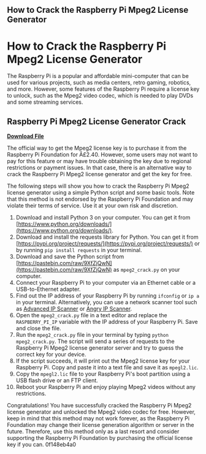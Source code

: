 ## How to Crack the Raspberry Pi Mpeg2 License Generator

  
# How to Crack the Raspberry Pi Mpeg2 License Generator
 
The Raspberry Pi is a popular and affordable mini-computer that can be used for various projects, such as media centers, retro gaming, robotics, and more. However, some features of the Raspberry Pi require a license key to unlock, such as the Mpeg2 video codec, which is needed to play DVDs and some streaming services.
 
## Raspberry Pi Mpeg2 License Generator Crack


[**Download File**](https://www.google.com/url?q=https%3A%2F%2Fssurll.com%2F2tKLrb&sa=D&sntz=1&usg=AOvVaw2KK5pdzLe6hSItuV9J4spm)

 
The official way to get the Mpeg2 license key is to purchase it from the Raspberry Pi Foundation for Â£2.40. However, some users may not want to pay for this feature or may have trouble obtaining the key due to regional restrictions or payment issues. In that case, there is an alternative way to crack the Raspberry Pi Mpeg2 license generator and get the key for free.
 
The following steps will show you how to crack the Raspberry Pi Mpeg2 license generator using a simple Python script and some basic tools. Note that this method is not endorsed by the Raspberry Pi Foundation and may violate their terms of service. Use it at your own risk and discretion.
 
1. Download and install Python 3 on your computer. You can get it from [https://www.python.org/downloads/](https://www.python.org/downloads/).
2. Download and install the requests library for Python. You can get it from [https://pypi.org/project/requests/](https://pypi.org/project/requests/) or by running `pip install requests` in your terminal.
3. Download and save the Python script from [https://pastebin.com/raw/9XfZjQwN](https://pastebin.com/raw/9XfZjQwN) as `mpeg2_crack.py` on your computer.
4. Connect your Raspberry Pi to your computer via an Ethernet cable or a USB-to-Ethernet adapter.
5. Find out the IP address of your Raspberry Pi by running `ifconfig` or `ip a` in your terminal. Alternatively, you can use a network scanner tool such as [Advanced IP Scanner](https://www.advanced-ip-scanner.com/) or [Angry IP Scanner](https://angryip.org/).
6. Open the `mpeg2_crack.py` file in a text editor and replace the `RASPBERRY_PI_IP` variable with the IP address of your Raspberry Pi. Save and close the file.
7. Run the `mpeg2_crack.py` file in your terminal by typing `python mpeg2_crack.py`. The script will send a series of requests to the Raspberry Pi Mpeg2 license generator server and try to guess the correct key for your device.
8. If the script succeeds, it will print out the Mpeg2 license key for your Raspberry Pi. Copy and paste it into a text file and save it as `mpegl2.lic`.
9. Copy the `mpegl2.lic` file to your Raspberry Pi's boot partition using a USB flash drive or an FTP client.
10. Reboot your Raspberry Pi and enjoy playing Mpeg2 videos without any restrictions.

Congratulations! You have successfully cracked the Raspberry Pi Mpeg2 license generator and unlocked the Mpeg2 video codec for free. However, keep in mind that this method may not work forever, as the Raspberry Pi Foundation may change their license generation algorithm or server in the future. Therefore, use this method only as a last resort and consider supporting the Raspberry Pi Foundation by purchasing the official license key if you can.
 0f148eb4a0
